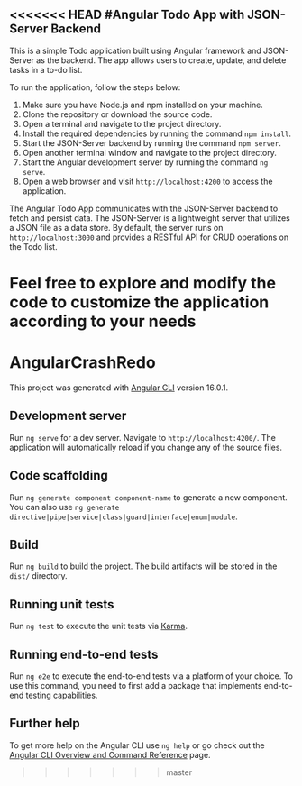 <<<<<<< HEAD
#Angular Todo App with JSON-Server Backend
-------------------------------------------

This is a simple Todo application built using Angular framework and JSON-Server as the backend. The app allows users to create, update, and delete tasks in a to-do list.

To run the application, follow the steps below:

1.  Make sure you have Node.js and npm installed on your machine.
2.  Clone the repository or download the source code.
3.  Open a terminal and navigate to the project directory.
4.  Install the required dependencies by running the command `npm install`.
5.  Start the JSON-Server backend by running the command `npm server`.
6.  Open another terminal window and navigate to the project directory.
7.  Start the Angular development server by running the command `ng serve`.
8.  Open a web browser and visit `http://localhost:4200` to access the application.

The Angular Todo App communicates with the JSON-Server backend to fetch and persist data. The JSON-Server is a lightweight server that utilizes a JSON file as a data store. By default, the server runs on `http://localhost:3000` and provides a RESTful API for CRUD operations on the Todo list.

Feel free to explore and modify the code to customize the application according to your needs
=======
# AngularCrashRedo

This project was generated with [Angular CLI](https://github.com/angular/angular-cli) version 16.0.1.

## Development server

Run `ng serve` for a dev server. Navigate to `http://localhost:4200/`. The application will automatically reload if you change any of the source files.

## Code scaffolding

Run `ng generate component component-name` to generate a new component. You can also use `ng generate directive|pipe|service|class|guard|interface|enum|module`.

## Build

Run `ng build` to build the project. The build artifacts will be stored in the `dist/` directory.

## Running unit tests

Run `ng test` to execute the unit tests via [Karma](https://karma-runner.github.io).

## Running end-to-end tests

Run `ng e2e` to execute the end-to-end tests via a platform of your choice. To use this command, you need to first add a package that implements end-to-end testing capabilities.

## Further help

To get more help on the Angular CLI use `ng help` or go check out the [Angular CLI Overview and Command Reference](https://angular.io/cli) page.
>>>>>>> master
